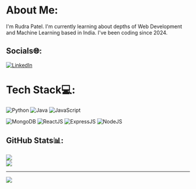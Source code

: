 #  About Me:
I'm Rudra Patel. I'm currently learning about depths of Web Development and Machine Learning based in India. I've been coding since 2024.


## Socials🌐:
[![LinkedIn](https://img.shields.io/badge/LinkedIn-%230077B5.svg?logo=linkedin&logoColor=white)](https://www.linkedin.com/in/rudra-patel-27268b345/)

# Tech Stack💻:

![Python](https://img.shields.io/badge/python-3670A0?style=for-the-badge&logo=python&logoColor=ffdd54) ![Java](https://img.shields.io/badge/java-%23ED8B00.svg?style=for-the-badge&logo=openjdk&logoColor=white)  ![JavaScript](https://img.shields.io/badge/javascript-%23323330.svg?style=for-the-badge&logo=javascript&logoColor=%23F7DF1E) 


![MongoDB](https://img.shields.io/badge/MongoDB-%234ea94b.svg?style=for-the-badge&logo=mongodb&logoColor=white) ![ReactJS](https://img.shields.io/badge/react-%2320232a.svg?style=for-the-badge&logo=react&logoColor=%2361DAFB) ![ExpressJS](https://img.shields.io/badge/express.js-%23404d59.svg?style=for-the-badge&logo=express&logoColor=%2361DAFB)  ![NodeJS](https://img.shields.io/badge/node.js-6DA55F?style=for-the-badge&logo=node.js&logoColor=white)


## GitHub Stats📊:
![](https://github-readme-streak-stats.herokuapp.com?user=Rudra29064&theme=dark)<br/>
![](https://github-readme-stats.vercel.app/api/top-langs/?username=Rudra29064&theme=dark&hide_border=false&include_all_commits=true&count_private=true&layout=compact)

---
![](https://visitcount.itsvg.in/api?id=Rudra29064&label=Profile%20Views&pretty=false)
